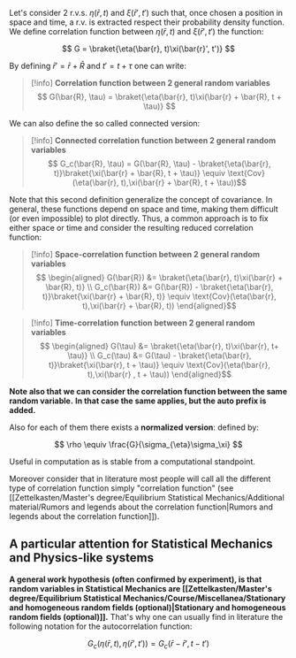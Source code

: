 Let's consider 2 r.v.s. $\eta(\bar{r}, t)$ and $\xi(\bar{r}', t')$ such that, once chosen a position in space and time, a r.v. is extracted respect their probability density function.
We define correlation function between $\eta(\bar{r}, t)$ and $\xi(\bar{r}', t')$ the function:

$$ G = \braket{\eta(\bar{r}, t)\xi(\bar{r}', t')} $$

By defining $\bar{r}' = \bar{r} + \bar{R}$ and $t' = t + \tau$ one can write:

> [!info] **Correlation function between 2 general random variables**
> $$ G(\bar{R}, \tau) = \braket{\eta(\bar{r}, t)\xi(\bar{r} + \bar{R}, t + \tau)} $$

We can also define the so called connected version:

> [!info] **Connected correlation function between 2 general random variables**
> $$ G_c(\bar{R}, \tau) = G(\bar{R}, \tau) - \braket{\eta(\bar{r}, t)}\braket{\xi(\bar{r} + \bar{R}, t + \tau)} \equiv \text{Cov}(\eta(\bar{r}, t),\xi(\bar{r} + \bar{R}, t + \tau))$$

Note that this second definition generalize the concept of covariance.
In general, these functions depend on space and time, making them difficult (or even impossible) to plot directly. 
Thus, a common approach is to fix either space or time and consider the resulting reduced correlation function:

> [!info] **Space-correlation function between 2 general random variables**
> $$ \begin{aligned} 
> G(\bar{R}) &= \braket{\eta(\bar{r}, t)\xi(\bar{r} + \bar{R}, t)} \\
> G_c(\bar{R}) &= G(\bar{R}) - \braket{\eta(\bar{r}, t)}\braket{\xi(\bar{r} + \bar{R}, t)} \equiv \text{Cov}(\eta(\bar{r}, t),\xi(\bar{r} + \bar{R}, t))
> \end{aligned}$$

> [!info] **Time-correlation function between 2 general random variables**
> $$ \begin{aligned} 
> G(\tau) &= \braket{\eta(\bar{r}, t)\xi(\bar{r}, t+ \tau)} \\
> G_c(\tau) &= G(\tau) - \braket{\eta(\bar{r}, t)}\braket{\xi(\bar{r}, t + \tau)} \equiv \text{Cov}(\eta(\bar{r}, t),\xi(\bar{r} , t + \tau))
> \end{aligned}$$

**Note also that we can consider the correlation function between the same random variable.**
**In that case the same applies, but the auto prefix is added.**

Also for each of them there exists a **normalized version**: defined by:

$$ \rho \equiv \frac{G}{\sigma_{\eta}\sigma_\xi} $$

Useful in computation as is stable from a computational standpoint.

Moreover consider that in literature most people will call all the different type of correlation function simply "correlation function" (see [[Zettelkasten/Master's degree/Equilibrium Statistical Mechanics/Additional material/Rumors and legends about the correlation function|Rumors and legends about the correlation function]]).

## A particular attention for Statistical Mechanics and Physics-like systems

**A general work hypothesis (often confirmed by experiment), is that random variables in Statistical Mechanics are [[Zettelkasten/Master's degree/Equilibrium Statistical Mechanics/Course/Miscellanea/Stationary and homogeneous random fields (optional)|Stationary and homogeneous random fields (optional)]].** That's why one can usually find in literature the following notation for the autocorrelation function:

$$G_{c}(\eta(\bar{r}, t), \eta(\bar{r}', t')) = G_{c}(\bar{r}-\bar{r}', t-t') $$
